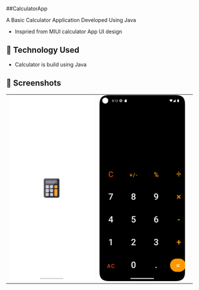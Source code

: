 ##CalculatorApp

A Basic Calculator Application Developed Using Java

* Inspried from MIUI calculator App UI design

## 🚀 Technology Used

* Calculator is build using Java

## 📸 Screenshots

||||
|:----------------------------------------:|:-----------------------------------------:|:-----------------------------------------: |
| ![Imgur](screenshots/0.png) | ![Imgur](screenshots/1.png)
